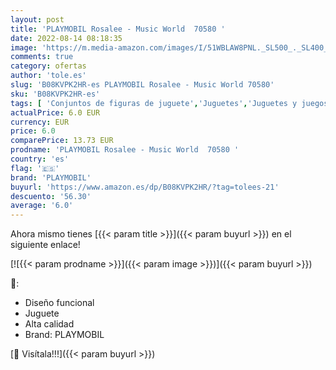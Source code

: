 ```yaml
---
layout: post
title: 'PLAYMOBIL Rosalee - Music World  70580 '
date: 2022-08-14 08:18:35
image: 'https://m.media-amazon.com/images/I/51WBLAW8PNL._SL500_._SL400_.jpg'
comments: true
category: ofertas
author: 'tole.es'
slug: 'B08KVPK2HR-es PLAYMOBIL Rosalee - Music World 70580'
sku: 'B08KVPK2HR-es'
tags: [ 'Conjuntos de figuras de juguete','Juguetes','Juguetes y juegos','Muñecos y figuras','playmobil','🇪🇸', ]
actualPrice: 6.0 EUR
currency: EUR
price: 6.0
comparePrice: 13.73 EUR
prodname: 'PLAYMOBIL Rosalee - Music World  70580 '
country: 'es'
flag: '🇪🇸'
brand: 'PLAYMOBIL'
buyurl: 'https://www.amazon.es/dp/B08KVPK2HR/?tag=tolees-21'
descuento: '56.30'
average: '6.0'
---
```


Ahora mismo tienes [{{< param title >}}]({{< param buyurl >}}) en el siguiente enlace!

[![{{< param prodname >}}]({{< param image >}})]({{< param buyurl >}})

🔎:

- Diseño funcional
- Juguete
- Alta calidad
- Brand: PLAYMOBIL

[🛒 Visítala!!!]({{< param buyurl >}})

